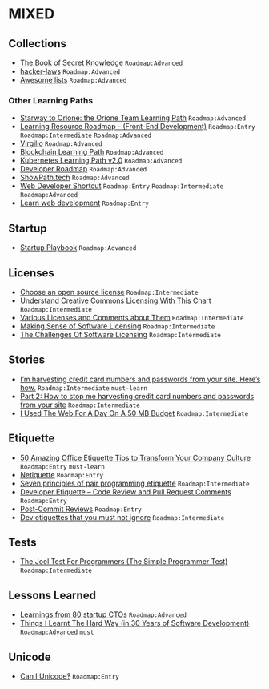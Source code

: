 # MIXED

## Collections

- [The Book of Secret Knowledge](https://github.com/trimstray/the-book-of-secret-knowledge) `Roadmap:Advanced`
- [hacker-laws](https://github.com/dwmkerr/hacker-laws) `Roadmap:Advanced`
- [Awesome lists](https://github.com/sindresorhus/awesome) `Roadmap:Advanced`

### Other Learning Paths

- [Starway to Orione: the Orione Team Learning Path](https://github.com/xpeppers/starway-to-orione) `Roadmap:Advanced`
- [Learning Resource Roadmap - (Front-End Development)](https://github.com/devcenter-square/Learning-Resource-Path-Front-End) `Roadmap:Entry` `Roadmap:Intermediate` `Roadmap:Advanced`
- [Virgilio](https://github.com/virgili0/Virgilio) `Roadmap:Advanced`
- [Blockchain Learning Path](https://github.com/protofire/blockchain-learning-path) `Roadmap:Advanced`
- [Kubernetes Learning Path v2.0](https://azure.microsoft.com/en-us/resources/kubernetes-learning-path/) `Roadmap:Advanced`
- [Developer Roadmap](https://github.com/luuductrung1234/dev-roadmap) `Roadmap:Advanced`
- [ShowPath.tech](https://github.com/PJijin/Show-Path) `Roadmap:Advanced`
- [Web Developer Shortcut](https://github.com/rkukuh/web-developer-shortcut) `Roadmap:Entry` `Roadmap:Intermediate` `Roadmap:Advanced`
- [Learn web development](https://developer.mozilla.org/en-US/docs/Learn) `Roadmap:Entry`

## Startup

- [Startup Playbook](https://playbook.samaltman.com/) `Roadmap:Advanced`

## Licenses

- [Choose an open source license](https://choosealicense.com/) `Roadmap:Intermediate`
- [Understand Creative Commons Licensing With This Chart](https://lifehacker.com/understand-creative-commons-licensing-with-this-chart-1614149185) `Roadmap:Intermediate`
- [Various Licenses and Comments about Them](https://www.gnu.org/licenses/license-list.html) `Roadmap:Intermediate`
- [Making Sense of Software Licensing](https://www.techsoup.org/support/articles-and-how-tos/making-sense-of-software-licensing) `Roadmap:Intermediate`
- [The Challenges Of Software Licensing](http://omtco.eu/references/licensing/) `Roadmap:Intermediate`

## Stories

- [I’m harvesting credit card numbers and passwords from your site. Here’s how.](https://medium.com/hackernoon/im-harvesting-credit-card-numbers-and-passwords-from-your-site-here-s-how-9a8cb347c5b5) `Roadmap:Intermediate` `must-learn`
- [Part 2: How to stop me harvesting credit card numbers and passwords from your site](https://medium.com/hackernoon/part-2-how-to-stop-me-harvesting-credit-card-numbers-and-passwords-from-your-site-844f739659b9) `Roadmap:Intermediate`
- [I Used The Web For A Day On A 50 MB Budget](https://www.smashingmagazine.com/2019/07/web-on-50mb-budget/) `Roadmap:Intermediate`

## Etiquette

- [50 Amazing Office Etiquette Tips to Transform Your Company Culture](https://smallbiztrends.com/2017/06/office-etiquette.html) `Roadmap:Entry` `must-learn`
- [Netiquette](https://www.fau.edu/oit/student/netiquette.php) `Roadmap:Entry`
- [Seven principles of pair programming etiquette](https://itnext.io/seven-principles-of-pair-programming-etiquette-74a2b3b233b0) `Roadmap:Intermediate`
- [Developer Etiquette – Code Review and Pull Request Comments](https://erikzaadi.com/2019/09/29/pull-request-etiquette-a-set-of-simple-rules-for-your-code-review/) `Roadmap:Entry`
- [Post-Commit Reviews](https://copyconstruct.medium.com/post-commit-reviews-b4cc2163ac7a) `Roadmap:Entry`
- [Dev etiquettes that you must not ignore](https://codeburst.io/dev-etiquettes-that-you-must-not-ignore-619e1bb490b8) `Roadmap:Intermediate`

## Tests

- [The Joel Test For Programmers (The Simple Programmer Test)](https://simpleprogrammer.com/joel-test-programmers-simple-programmer-test/) `Roadmap:Intermediate`

## Lessons Learned

- [Learnings from 80 startup CTOs](https://medium.com/@fesja/learnings-from-80-startup-ctos-88ddb5f9c024) `Roadmap:Advanced`
- [Things I Learnt The Hard Way (in 30 Years of Software Development)](https://blog.juliobiason.me/thoughts/things-i-learnt-the-hard-way/) `Roadmap:Advanced` `must`

## Unicode

- [Can I Unicode‽](https://mathiasbynens.github.io/caniunicode/) `Roadmap:Entry`
